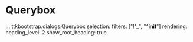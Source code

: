 # Querybox

::: ttkbootstrap.dialogs.Querybox
    selection:
        filters: ["!^_", "^__init__"]
    rendering:
        heading_level: 2
        show_root_heading: true